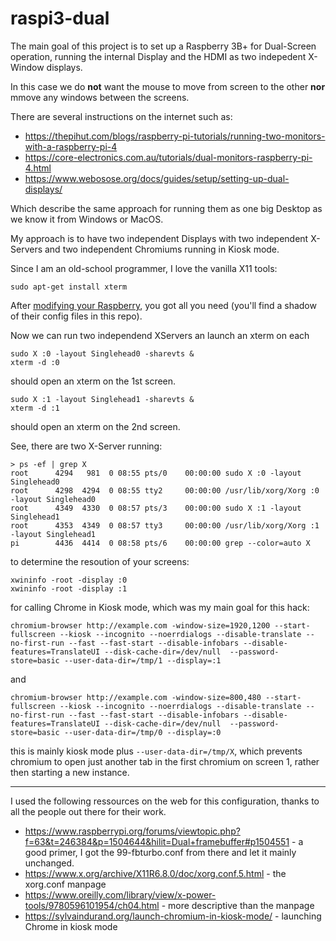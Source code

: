 # raspi3-dual

The main goal of this project is to set up a Raspberry 3B+ for Dual-Screen operation, running the internal Display and the HDMI as two indepedent X-Window displays. 

In this case we do **not** want the mouse to move from screen to the other **nor** mmove any windows between the screens.

There are several instructions on the internet such as:
* https://thepihut.com/blogs/raspberry-pi-tutorials/running-two-monitors-with-a-raspberry-pi-4
* https://core-electronics.com.au/tutorials/dual-monitors-raspberry-pi-4.html
* https://www.webosose.org/docs/guides/setup/setting-up-dual-displays/

Which describe the same approach for running them as one big Desktop as we know it from Windows or MacOS.

My approach is to have two independent Displays with two independent X-Servers and two independent Chromiums running in Kiosk mode.

Since I am an old-school programmer, I love the vanilla X11 tools:

```
sudo apt-get install xterm
````

After [modifying your Raspberry](https://www.raspberrypi.org/forums/viewtopic.php?f=63&t=246384&p=1504644&hilit=Dual+framebuffer#p1504551), you got all you need (you'll find a shadow of their config files in this repo).

Now we can run two independend XServers an launch an xterm on each

```
sudo X :0 -layout Singlehead0 -sharevts &
xterm -d :0
````
should open an xterm on the 1st screen.

```
sudo X :1 -layout Singlehead1 -sharevts &
xterm -d :1
```

should open an xterm on the 2nd screen.

See, there are two X-Server running:

```
> ps -ef | grep X
root      4294   981  0 08:55 pts/0    00:00:00 sudo X :0 -layout Singlehead0
root      4298  4294  0 08:55 tty2     00:00:00 /usr/lib/xorg/Xorg :0 -layout Singlehead0
root      4349  4330  0 08:57 pts/3    00:00:00 sudo X :1 -layout Singlehead1
root      4353  4349  0 08:57 tty3     00:00:00 /usr/lib/xorg/Xorg :1 -layout Singlehead1
pi        4436  4414  0 08:58 pts/6    00:00:00 grep --color=auto X
```

to determine the resoution of your screens:
```
xwininfo -root -display :0
xwininfo -root -display :1
```
for calling Chrome in Kiosk mode, which was my main goal for this hack:
```
chromium-browser http://example.com -window-size=1920,1200 --start-fullscreen --kiosk --incognito --noerrdialogs --disable-translate --no-first-run --fast --fast-start --disable-infobars --disable-features=TranslateUI --disk-cache-dir=/dev/null  --password-store=basic --user-data-dir=/tmp/1 --display=:1
```
and
```
chromium-browser http://example.com -window-size=800,480 --start-fullscreen --kiosk --incognito --noerrdialogs --disable-translate --no-first-run --fast --fast-start --disable-infobars --disable-features=TranslateUI --disk-cache-dir=/dev/null  --password-store=basic --user-data-dir=/tmp/0 --display=:0
```
this is mainly kiosk mode plus ```--user-data-dir=/tmp/X```, which prevents chromium to open just another tab in the first chromium on screen 1, rather then starting a new instance. 

---

I used the following ressources on the web for this configuration, thanks to all the people out there for their work.

* https://www.raspberrypi.org/forums/viewtopic.php?f=63&t=246384&p=1504644&hilit=Dual+framebuffer#p1504551 - a good primer, I got the 99-fbturbo.conf from there and let it mainly unchanged.
* https://www.x.org/archive/X11R6.8.0/doc/xorg.conf.5.html - the xorg.conf manpage 
* https://www.oreilly.com/library/view/x-power-tools/9780596101954/ch04.html - more descriptive than the manpage
* https://sylvaindurand.org/launch-chromium-in-kiosk-mode/ - launching Chrome in kiosk mode